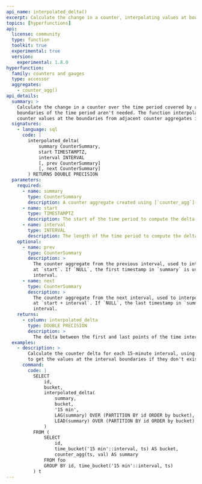```yaml
---
api_name: interpolated_delta()
excerpt: Calculate the change in a counter, interpolating values at boundaries as needed
topics: [hyperfunctions]
api:
  license: community
  type: function
  toolkit: true
  experimental: true
  version:
    experimental: 1.8.0
hyperfunction:
  family: counters and gauges
  type: accessor
  aggregates:
    - counter_agg()
api_details:
  summary: >
    Calculate the change in a counter over the time period covered by a counter aggregate. Data points at the exact
    boundaries of the time period aren't needed. The function interpolates the
    counter values at the boundaries from adjacent counter aggregates if needed.
  signatures:
    - language: sql
      code: |
        interpolated_delta(
            summary CounterSummary,
            start TIMESTAMPTZ,
            interval INTERVAL
            [, prev CounterSummary]
            [, next CounterSummary]
        ) RETURNS DOUBLE PRECISION
  parameters:
    required:
      - name: summary
        type: CounterSummary
        description: A counter aggregate created using [`counter_agg`](#counter_agg)
      - name: start
        type: TIMESTAMPTZ
        description: The start of the time period to compute the delta over
      - name: interval
        type: INTERVAL
        description: The length of the time period to compute the delta over
    optional:
      - name: prev
        type: CounterSummary
        description: >
          The counter aggregate from the previous interval, used to interpolate the value
          at `start`. If `NULL`, the first timestamp in `summary` is used as the start of the
          interval.
      - name: next
        type: CounterSummary
        description: >
          The counter aggregate from the next interval, used to interpolate the value
          at `start + interval`. If `NULL`, the last timestamp in `summary` is used as the end of the
          interval.    
    returns:
      - column: interpolated_delta
        type: DOUBLE PRECISION
        description: >
          The delta between the first and last points of the time interval. If exact values are missing in the raw data for the first and last points, these values are interpolated linearly from the neighboring counter aggregates.
  examples:
    - description: >
        Calculate the counter delta for each 15-minute interval, using interpolation
        to get the values at the interval boundaries if they don't exist in the data.
      command:
        code: |
          SELECT
              id,
              bucket,
              interpolated_delta(
                  summary,
                  bucket,
                  '15 min',
                  LAG(summary) OVER (PARTITION BY id ORDER by bucket),
                  LEAD(summary) OVER (PARTITION BY id ORDER by bucket)
              )
          FROM (
              SELECT
                  id,
                  time_bucket('15 min'::interval, ts) AS bucket,
                  counter_agg(ts, val) AS summary
              FROM foo
              GROUP BY id, time_bucket('15 min'::interval, ts)
          ) t
---
```


